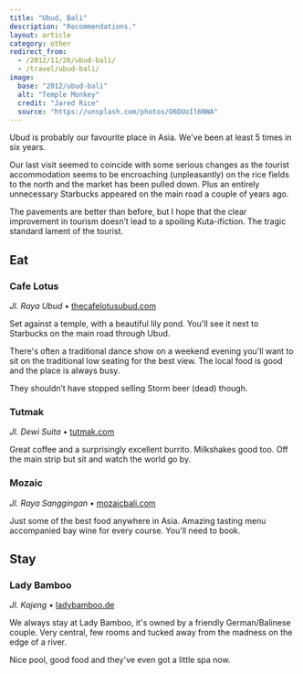 ```yaml
---
title: "Ubud, Bali"
description: "Recommendations."
layout: article
category: other
redirect_from:
  - /2012/11/26/ubud-bali/
  - /travel/ubud-bali/
image:
  base: "2012/ubud-bali"
  alt: "Temple Monkey"
  credit: "Jared Rice"
  source: "https://unsplash.com/photos/O6DUoIl6NWA"
---
```


Ubud is probably our favourite place in Asia. We've been at least 5 times in six years.

Our last visit seemed to coincide with some serious changes as the tourist accommodation seems to be encroaching (unpleasantly) on the rice fields to the north and the market has been pulled down. Plus an entirely unnecessary Starbucks appeared on the main road a couple of years ago.

The pavements are better than before, but I hope that the clear improvement in tourism doesn’t lead to a spoiling Kuta-ifiction. The tragic standard lament of the tourist.

## Eat

### Cafe Lotus

_Jl. Raya Ubud_ • [thecafelotusubud.com](https://thecafelotusubud.com)

Set against a temple, with a beautiful lily pond. You'll see it next to Starbucks on the main road through Ubud.

There's often a traditional dance show on a weekend evening you'll want to sit on the traditional low seating for the best view. The local food is good and the place is always busy.

They shouldn’t have stopped selling Storm beer (dead) though.

### Tutmak

<div data-proofer-ignore>

_Jl. Dewi Suita_ • [tutmak.com](https://www.tripadvisor.com/Restaurant_Review-g297701-d1072349-Reviews-Tutmak-Ubud_Gianyar_Regency_Bali.html)

Great coffee and a surprisingly excellent burrito. Milkshakes good too. Off the main strip but sit and watch the world go by.

</div>

### Mozaic

_Jl. Raya Sanggingan_ • [mozaicbali.com](https://www.mozaic-bali.com)

Just some of the best food anywhere in Asia. Amazing tasting menu accompanied bay wine for every course. You'll need to book.

## Stay

### Lady Bamboo

<div data-proofer-ignore="intermittent-fails">

_Jl. Kajeng_ • [ladybamboo.de](https://ladybamboo.de)

</div>

We always stay at Lady Bamboo, it's owned by a friendly German/Balinese couple. Very central, few rooms and tucked away from the madness on the edge of a river.

Nice pool, good food and they've even got a little spa now.
